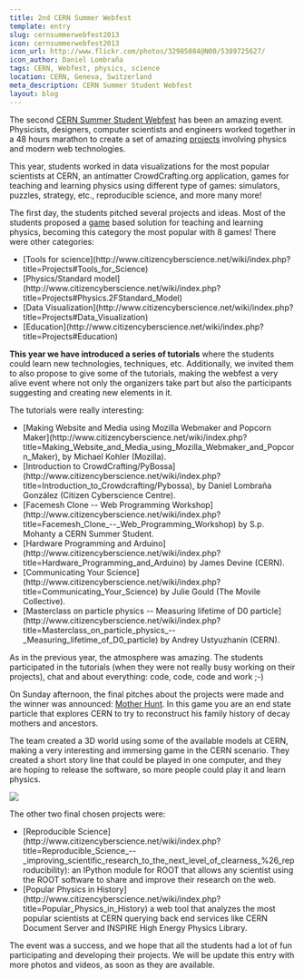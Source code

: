 ```yaml
---
title: 2nd CERN Summer Webfest
template: entry
slug: cernsummerwebfest2013
icon: cernsummerwebfest2013
icon_url: http://www.flickr.com/photos/32985084@N00/5389725627/
icon_author: Daniel Lombraña
tags: CERN, Webfest, physics, science
location: CERN, Geneva, Switzerland
meta_description: CERN Summer Student Webfest
layout: blog
---
```



The second <a href="http://www.citizencyberscience.net/wiki">CERN Summer Student Webfest</a> has been an amazing event. Physicists, designers, computer scientists and engineers worked together in a 48 hours marathon to create a set of amazing [projects](http://www.citizencyberscience.net/wiki/index.php?title=Projects) involving physics and modern web technologies.

This year, students worked in data visualizations for the most popular scientists at CERN, an antimatter CrowdCrafting.org application, games for teaching and learning physics using different type of games: simulators, puzzles, strategy, etc., reproducible science, and more many more!


<!--more-->

The first day, the students pitched several projects and ideas. Most of the students proposed a [game](http://www.citizencyberscience.net/wiki/index.php?title=Projects#Gaming) based solution for teaching and learning physics, becoming this category the most popular with 8 games! There were other categories:
<ul class="angle-list">
 <li>[Tools for science](http://www.citizencyberscience.net/wiki/index.php?title=Projects#Tools_for_Science)</li>
 <li>[Physics/Standard model](http://www.citizencyberscience.net/wiki/index.php?title=Projects#Physics.2FStandard_Model)</li>
 <li>[Data Visualization](http://www.citizencyberscience.net/wiki/index.php?title=Projects#Data_Visualization)</li>
 <li>[Education](http://www.citizencyberscience.net/wiki/index.php?title=Projects#Education)</li>
</ul>

**This year we have introduced a series of tutorials** where the students could learn new technologies, techniques, etc. Additionally, we invited them to also propose to give some of the tutorials, making the webfest a very alive event where not only the organizers take part but also the participants suggesting and creating new elements in it.

The tutorials were really interesting:
<ul class="angle-list">
    <li>[Making Website and Media using Mozilla Webmaker and Popcorn Maker](http://www.citizencyberscience.net/wiki/index.php?title=Making_Website_and_Media_using_Mozilla_Webmaker_and_Popcorn_Maker), by Michael Kohler (Mozilla).</li>
    <li>[Introduction to CrowdCrafting/PyBossa](http://www.citizencyberscience.net/wiki/index.php?title=Introduction_to_Crowdcrafting/Pybossa), by Daniel Lombraña González (Citizen Cyberscience Centre).</li>
    <li>[Facemesh Clone -- Web Programming Workshop](http://www.citizencyberscience.net/wiki/index.php?title=Facemesh_Clone_--_Web_Programming_Workshop) by S.p. Mohanty a CERN Summer Student.</li>
    <li>[Hardware Programming and Arduino](http://www.citizencyberscience.net/wiki/index.php?title=Hardware_Programming_and_Arduino) by James Devine (CERN).</li>
    <li>[Communicating Your Science](http://www.citizencyberscience.net/wiki/index.php?title=Communicating_Your_Science) by Julie Gould (The Movile Collective).</li>
    <li>[Masterclass on particle physics -- Measuring lifetime of D0 particle](http://www.citizencyberscience.net/wiki/index.php?title=Masterclass_on_particle_physics_--_Measuring_lifetime_of_D0_particle) by Andrey Ustyuzhanin (CERN).</li>
</ul>

As in the previous year, the atmosphere was amazing. The students participated in the tutorials (when they were not really busy working on their projects), chat and about everything: code, code, code and work ;-)

On Sunday afternoon, the final pitches about the projects were made and the winner was announced: [Mother Hunt](http://www.citizencyberscience.net/wiki/index.php?title=Mother_Hunt). In this game you are an end state particle that explores CERN to try to reconstruct his family history of decay mothers and ancestors. 

The team created a 3D world using some of the available models at CERN, making a very interesting and immersing game in the CERN scenario. They created a short story line that could be played in one computer, and they are hoping to release the software, so more people could play it and learn physics.

<div>
    <img src="http://i.imgur.com/fyxppic.png"/>
</div>

The other two final chosen projects were:
<ul class="angle-list">
    <li>[Reproducible Science](http://www.citizencyberscience.net/wiki/index.php?title=Reproducible_Science_--_improving_scientific_research_to_the_next_level_of_clearness_%26_reproducibility): an IPython module for ROOT that allows any scientist using the ROOT software to share and improve their research on the web.</li>
    <li>[Popular Physics in History](http://www.citizencyberscience.net/wiki/index.php?title=Popular_Physics_in_History) a web tool that analyzes the most popular scientists at CERN querying back end services like CERN Document Server and INSPIRE High Energy Physics Library.</li>
</ul>

The event was a success, and we hope that all the students had a lot of fun participating and developing their projects. We will be update this entry with more photos and videos, as soon as they are available.

